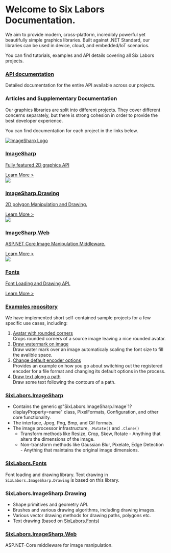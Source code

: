 # Welcome to Six Labors Documentation.

We aim to provide modern, cross-platform, incredibly powerful yet beautifully simple graphics libraries. Built against .NET Standard, our libraries can be used in device, cloud, and embedded/IoT scenarios.

You can find tutorials, examples and API details covering all Six Labors projects.

### [API documentation](api/index.md)

Detailed documentation for the entire API available across our projects.

### Articles and Supplementary Documentation 

Our graphics libraries are split into different projects. They cover different concerns separately, but there is strong cohesion in order to provide the best developer experience.

You can find documentation for each project in the links below.

<div class="row projects">
    <div class="col-sm-6 col-md-3">
        <a href="articles/imagesharp" class="project">
            <div class="text-center">
                <img src="https://raw.githubusercontent.com/SixLabors/Branding/master/icons/imagesharp/sixlabors.imagesharp.svg?sanitize=true" alt="ImageSharp Logo">
            </div>
            <h3>ImageSharp</h3>
            <p>Fully featured 2D graphics API</p>
            <span class="a">Learn More &gt;</span>
        </a>
    </div>
    <div class="col-sm-6 col-md-3">
        <a href="articles/imagesharp.drawing" class="project">
            <div class="text-center">
                <img src="https://raw.githubusercontent.com/SixLabors/Branding/master/icons/imagesharp.drawing/sixlabors.imagesharp.drawing.svg?sanitize=true">
            </div>
            <h3>ImageSharp.Drawing</h3>
            <p>2D polygon Manipulation and Drawing.</p>
            <span class="a">Learn More &gt;</span>
        </a>
    </div>
    <div class="col-sm-6 col-md-3">
        <a href="articles/imagesharp.web" class="project">
            <div class="text-center">
                <img src="https://raw.githubusercontent.com/SixLabors/Branding/master/icons/imagesharp.web/sixlabors.imagesharp.web.svg?sanitize=true">
            </div>
            <h3>ImageSharp.Web</h3>
            <p>ASP.NET Core Image Manipulation Middleware.</p>
            <span class="a">Learn More &gt;</span>
        </a>
    </div>
    <div class="col-sm-6 col-md-3">
        <a href="articles/fonts" class="project">
            <div class="text-center">
                <img src="https://raw.githubusercontent.com/SixLabors/Branding/master/icons/fonts/sixlabors.fonts.svg?sanitize=true">
            </div>
            <h3>Fonts</h3>
            <p>Font Loading and Drawing API.</p>
            <span class="a">Learn More &gt;</span>
        </a>
    </div>
</div>

### [Examples repository](https://github.com/SixLabors/Samples)

We have implemented short self-contained sample projects for a few specific use cases, including:

1. [Avatar with rounded corners](https://github.com/SixLabors/Samples/tree/master/ImageSharp/AvatarWithRoundedCorner)<br/>
  Crops rounded corners of a source image leaving a nice rounded avatar.
2. [Draw watermark on image](https://github.com/SixLabors/Samples/tree/master/ImageSharp/DrawWaterMarkOnImage)<br/>
  Draw water mark over an image automaticaly scaling the font size to fill the avalible space.
3. [Change default encoder options](https://github.com/SixLabors/Samples/tree/master/ImageSharp/ChangeDefaultEncoderOptions)<br/>
  Provides an example on how you go about switching out the registered encoder for a file format and changing its default options in the process.
4. [Draw text along a path](https://github.com/SixLabors/Samples/tree/master/ImageSharp/DrawingTextAlongAPath)<br/>
  Draw some text following the contours of a path.

### [SixLabors.ImageSharp](https://github.com/SixLabors/ImageSharp)

- Contains the generic @"SixLabors.ImageSharp.Image`1?displayProperty=name" class, PixelFormats, Configuration, and other core functionality.
- The [](xref:SixLabors.ImageSharp.Formats.IImageFormat?displayProperty=name) interface, Jpeg, Png, Bmp, and Gif formats.
- The image processor infrastructure, `.Mutate()` and `.Clone()`
  - Transform methods like Resize, Crop, Skew, Rotate - Anything that alters the dimensions of the image.
  - Non-transform methods like Gaussian Blur, Pixelate, Edge Detection - Anything that maintains the original image dimensions.

### [SixLabors.Fonts](https://github.com/SixLabors/Fonts)

Font loading and drawing library. Text drawing in `SixLabors.ImageSharp.Drawing` is based on this library.

### SixLabors.ImageSharp.Drawing

- Shape primitives and geometry API.
- Brushes and various drawing algorithms, including drawing images.
- Various vector drawing methods for drawing paths, polygons etc.
- Text drawing (based on [SixLabors.Fonts](https://github.com/SixLabors/Fonts))

### [SixLabors.ImageSharp.Web](https://github.com/SixLabors/ImageSharp.Web)
ASP.NET-Core middleware for image manipulation.

